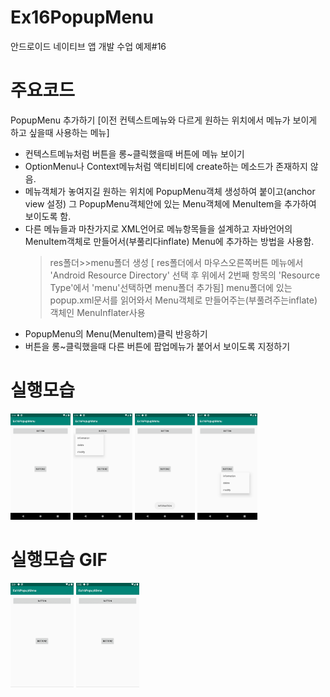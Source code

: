 # Ex16PopupMenu
안드로이드 네이티브 앱 개발 수업 예제#16

# 주요코드
PopupMenu 추가하기 [이전 컨텍스트메뉴와 다르게 원하는 위치에서 메뉴가 보이게 하고 싶을때 사용하는 메뉴]

- 컨텍스트메뉴처럼 버튼을 롱~클릭했을때 버튼에 메뉴 보이기
- OptionMenu나 Context메뉴처럼 액티비티에 create하는 메소드가 존재하지 않음.
- 메뉴객체가 놓여지길 원하는 위치에 PopupMenu객체 생성하여 붙이고(anchor view 설정) 그 PopupMenu객체안에 있는 Menu객체에 MenuItem을 추가하여 보이도록 함.
- 다른 메뉴들과 마찬가지로 XML언어로 메뉴항목들을 설계하고 자바언어의 MenuItem객체로 만들어서(부풀리다inflate) Menu에 추가하는 방법을 사용함.
    > res폴더>>menu폴더 생성 [ res폴더에서 마우스오른쪽버튼 메뉴에서 'Android Resource Directory' 선택 후 위에서 2번째 항목의 'Resource Type'에서 'menu'선택하면 menu폴더 추가됨]
    > menu폴더에 있는 popup.xml문서를 읽어와서 Menu객체로 만들어주는(부풀려주는inflate) 객체인 MenuInflater사용
- PopupMenu의 Menu(MenuItem)클릭 반응하기
- 버튼을 롱~클릭했을때 다른 버튼에 팝업메뉴가 붙어서 보이도록 지정하기

# 실행모습
<div>
  <img src="device-2020-02-11-111432.png" width="19%"/>
  <img src="device-2020-02-11-111622.png" width="19%"/>
  <img src="device-2020-02-11-111646.png" width="19%"/>
  <img src="device-2020-02-11-111751.png" width="19%"/>
</div>

# 실행모습 GIF
<div>
  <img src="GIF.gif" width="20%"/>
  <img src="GIF2.gif" width="20%"/>
</div>
